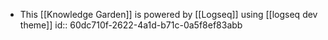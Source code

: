 - This [[Knowledge Garden]] is powered by [[Logseq]] using [[logseq dev theme]]
  id:: 60dc710f-2622-4a1d-b71c-0a5f8ef83abb